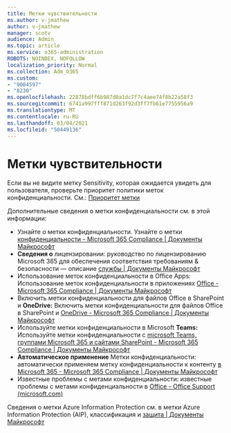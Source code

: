 ```yaml
---
title: Метки чувствительности
ms.author: v-jmathew
author: v-jmathew
manager: scotv
audience: Admin
ms.topic: article
ms.service: o365-administration
ROBOTS: NOINDEX, NOFOLLOW
localization_priority: Normal
ms.collection: Adm_O365
ms.custom:
- "9004597"
- "8230"
ms.openlocfilehash: 22878bdff6b987d0a1dc7f7c4aee74f8b22a58f3
ms.sourcegitcommit: 6741a997fff871d263f92d3ff7fb61e7755956a9
ms.translationtype: MT
ms.contentlocale: ru-RU
ms.lasthandoff: 03/04/2021
ms.locfileid: "50449136"
---
```

# <a name="sensitivity-labels"></a>Метки чувствительности

Если вы не видите метку Sensitivity, которая ожидается увидеть для пользователя, проверьте приоритет политики меток конфиденциальности. См.: [Приоритет метки](https://docs.microsoft.com/microsoft-365/compliance/sensitivity-labels)

Дополнительные сведения о метки конфиденциальности см. в этой информации:

- Узнайте о метки конфиденциальности. Узнайте о метки [конфиденциальности - Microsoft 365 Compliance | Документы Майкрософт](https://docs.microsoft.com/microsoft-365/compliance/sensitivity-labels)
- **Сведения о** лицензировании: руководство по лицензированию Microsoft 365 для обеспечения соответствия требованиям & безопасности — описание [службы | Документы Майкрософт](https://docs.microsoft.com/office365/servicedescriptions/microsoft-365-service-descriptions/microsoft-365-tenantlevel-services-licensing-guidance/microsoft-365-security-compliance-licensing-guidance#information-protection)
- Использование меток конфиденциальности в Office Apps: Использование меток конфиденциальности в приложениях [Office - Microsoft 365 Compliance | Документы Майкрософт](https://docs.microsoft.com/microsoft-365/compliance/sensitivity-labels-office-apps)
- Включить метки конфиденциальности для файлов Office в SharePoint и **OneDrive:** Включить метки конфиденциальности для файлов Office в SharePoint и [OneDrive - Microsoft 365 Compliance | Документы Майкрософт](https://docs.microsoft.com/microsoft-365/compliance/sensitivity-labels-sharepoint-onedrive-files)
- Используйте метки конфиденциальности в Microsoft **Teams:** Используйте метки конфиденциальности с [microsoft Teams, группами Microsoft 365 и сайтами SharePoint - Microsoft 365 Compliance | Документы Майкрософт](https://docs.microsoft.com/microsoft-365/compliance/sensitivity-labels-teams-groups-sites)
- **Автоматическое применение** Метки конфиденциальности: автоматически применяем метку конфиденциальности к контенту [в Microsoft 365 - Microsoft 365 Compliance | Документы Майкрософт](https://docs.microsoft.com/microsoft-365/compliance/apply-sensitivity-label-automatically)
- Известные проблемы с метами конфиденциальности: известные проблемы с метами конфиденциальности в [Office - Office Support (microsoft.com)](https://support.microsoft.com/office/known-issues-with-sensitivity-labels-in-office-b169d687-2bbd-4e21-a440-7da1b2743edc)

Сведения о метки Azure Information Protection см. в метки Azure Information Protection (AIP), классификация и [защита | Документы Майкрософт](https://docs.microsoft.com/azure/information-protection/aip-classification-and-protection)
